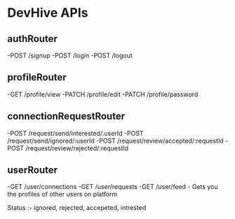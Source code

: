 # DevHive APIs

## authRouter
-POST /signup
-POST /login
-POST /logout

## profileRouter
-GET /profile/view
-PATCH /profile/edit
-PATCH /profile/password

## connectionRequestRouter
-POST /request/send/interested/:userId
-POST /request/send/ignored/:userId
-POST /request/review/accepted/:requestId
-POST /request/review/rejected/:requestId

## userRouter
-GET /user/connections
-GET /user/requests
-GET /user/feed - Gets you the profiles of other users on platform


Status :- ignored, rejected, accepeted, intrested